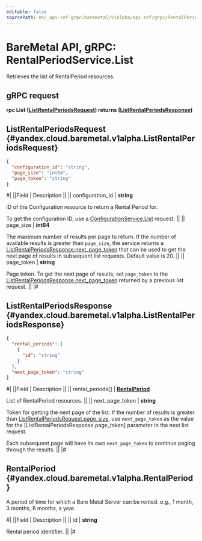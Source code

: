 ```yaml
---
editable: false
sourcePath: en/_api-ref-grpc/baremetal/v1alpha/api-ref/grpc/RentalPeriod/list.md
---
```


# BareMetal API, gRPC: RentalPeriodService.List

Retrieves the list of RentalPeriod resources.

## gRPC request

**rpc List ([ListRentalPeriodsRequest](#yandex.cloud.baremetal.v1alpha.ListRentalPeriodsRequest)) returns ([ListRentalPeriodsResponse](#yandex.cloud.baremetal.v1alpha.ListRentalPeriodsResponse))**

## ListRentalPeriodsRequest {#yandex.cloud.baremetal.v1alpha.ListRentalPeriodsRequest}

```json
{
  "configuration_id": "string",
  "page_size": "int64",
  "page_token": "string"
}
```

#|
||Field | Description ||
|| configuration_id | **string**

ID of the Configuration resource to return a Rental Period for.

To get the configuration ID, use a [ConfigurationService.List](/docs/baremetal/api-ref/grpc/Configuration/list#List) request. ||
|| page_size | **int64**

The maximum number of results per page to return. If the number of available
results is greater than `page_size`,
the service returns a [ListRentalPeriodsResponse.next_page_token](#yandex.cloud.baremetal.v1alpha.ListRentalPeriodsResponse)
that can be used to get the next page of results in subsequent list requests.
Default value is 20. ||
|| page_token | **string**

Page token. To get the next page of results, set `page_token` to the
[ListRentalPeriodsResponse.next_page_token](#yandex.cloud.baremetal.v1alpha.ListRentalPeriodsResponse) returned by a previous list request. ||
|#

## ListRentalPeriodsResponse {#yandex.cloud.baremetal.v1alpha.ListRentalPeriodsResponse}

```json
{
  "rental_periods": [
    {
      "id": "string"
    }
  ],
  "next_page_token": "string"
}
```

#|
||Field | Description ||
|| rental_periods[] | **[RentalPeriod](#yandex.cloud.baremetal.v1alpha.RentalPeriod)**

List of RentalPeriod resources. ||
|| next_page_token | **string**

Token for getting the next page of the list. If the number of results is greater than
[ListRentalPeriodsRequest.page_size](#yandex.cloud.baremetal.v1alpha.ListRentalPeriodsRequest), use `next_page_token` as the value
for the [ListRentalPeriodsResponse.page_token] parameter in the next list request.

Each subsequent page will have its own `next_page_token` to continue paging through the results. ||
|#

## RentalPeriod {#yandex.cloud.baremetal.v1alpha.RentalPeriod}

A period of time for which a Bare Metal Server can be rented. e.g., 1 month, 3 months, 6 months,
a year.

#|
||Field | Description ||
|| id | **string**

Rental period identifier. ||
|#